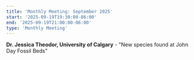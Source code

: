 ```yaml
---
title: 'Monthly Meeting: September 2025'
start: '2025-09-19T19:30:00-06:00'
end: '2025-09-19T21:00:00-06:00'
type: 'Monthly Meeting'
---
```


**Dr. Jessica Theodor, University of Calgary** - "New species found at John Day Fossil Beds"
